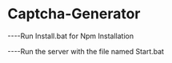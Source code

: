 # Captcha-Generator

----Run Install.bat for Npm Installation


----Run the server with the file named Start.bat
